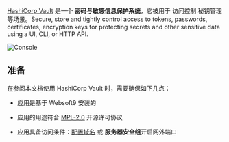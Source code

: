 [HashiCorp Vault](https://www.vaultproject.io/) 是一个 **密码与敏感信息保护系统**，它被用于 访问控制 秘钥管理  等场景。Secure, store and tightly control access to tokens, passwords, certificates, encryption keys for protecting secrets and other sensitive data using a UI, CLI, or HTTP API.


![Console](https://libs.websoft9.com/Websoft9/DocsPicture/zh/vault/vault-gui-websoft9.jpeg)


## 准备

在参阅本文档使用 HashiCorp Vault 时，需要确保如下几点：

- 应用是基于 Websoft9 安装的

- 应用的用途符合 [MPL-2.0](https://opensource.org/licenses/MPL-2.0) 开源许可协议

- 应用具备访问条件：[配置域名](./guide/appsetdomain) 或 **服务器安全组**开启网外端口